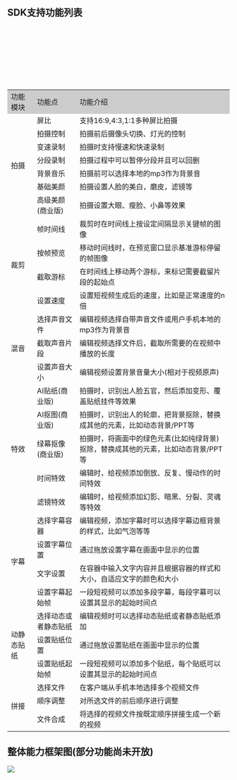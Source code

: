 ## SDK支持功能列表

<table>
   <tr style="background:#cccccc">
      <td font-weight:bold>功能模块</td>
      <td font-weight:bold>功能点</td>
      <td font-weight:bold>功能介绍</td>
   </tr>
   <tr>
      <td rowspan="7">拍摄</td>
      <td>屏比</td>
      <td>支持16:9,4:3,1:1多种屏比拍摄</td>
   </tr>
   <tr>
      <td>拍摄控制</td>
      <td>拍摄前后摄像头切换、灯光的控制</td>
   </tr>
   
   <tr>
      <td>变速录制</td>
      <td>拍摄时支持慢速和快速录制</td>
   </tr>
   
   <tr>
      <td>分段录制</td>
      <td>拍摄过程中可以暂停分段并且可以回删</td>
   </tr>
   
   <tr>
      <td>背景音乐</td>
      <td>拍摄前可以选择本地的mp3作为背景音</td>
   </tr>
   
   <tr>
      <td>基础美颜</td>
      <td>拍摄设置人脸的美白，磨皮，滤镜等</td>
   </tr>
   
   <tr>
      <td>高级美颜(商业版)</td>
      <td>拍摄设置大眼、瘦脸、小鼻等效果</td>
   </tr>

   <tr>
      <td rowspan="4">裁剪</td>
      <td>帧时间线</td>
      <td>裁剪时在时间线上按设定间隔显示关键帧的图像</td>
   </tr>
   <tr>
      <td>按帧预览</td>
      <td>移动时间线时，在预览窗口显示基准游标停留的帧图像</td>
   </tr>
   <tr>
      <td>截取游标</td>
      <td>在时间线上移动两个游标，来标记需要截留片段的起始点</td>
   </tr>
   <tr>
      <td>设置速度</td>
      <td>设置短视频生成后的速度，比如是正常速度的n倍</td>
   </tr>
   <tr>
      <td rowspan="3">混音</td>
      <td>选择声音文件</td>
      <td>编辑视频选择自带声音文件或用户手机本地的mp3作为背景音</td>
   </tr>
   <tr>
      <td>截取声音片段</td>
      <td>编辑视频选择文件后，截取所需要的在视频中播放的长度</td>
   </tr>
   <tr>
      <td>设置声音大小</td>
      <td>编辑视频设置背景音量大小(相对于视频原声)</td>
   </tr>
   <tr>
      <td rowspan="5">特效</td>
      <td>AI贴纸(商业版)</td>
      <td>拍摄时，识别出人脸五官，然后添加变形、覆盖贴纸挂件等效果</td>
   </tr>
   <tr>
      <td>AI抠图(商业版)</td>
      <td>拍摄时，识别出人的轮廓，把背景抠除，替换成其他的元素，比如动态背景/PPT等</td>
   </tr>
   <tr>
      <td>绿幕抠像(商业版)</td>
      <td>拍摄时，将画面中的绿色元素(比如纯绿背景)抠除，替换成其他的元素，比如动态背景/PPT等</td>
   </tr>
   <tr>
      <td>时间特效</td>
      <td>编辑时，给视频添加倒放、反复、慢动作的时间特效</td>
   </tr>
   
   <tr>
      <td>滤镜特效</td>
      <td>编辑时，给视频添加幻影、暗黑、分裂、灵魂等特效</td>
   </tr>
   
   <tr>
      <td rowspan="4">字幕</td>
      <td>选择字幕容器</td>
      <td>编辑视频，添加字幕时可以选择字幕边框背景的样式，比如气泡等等</td>
   </tr>
   <tr>
      <td>设置字幕位置</td>
      <td>通过拖放设置字幕在画面中显示的位置</td>
   </tr>
   <tr>
      <td>文字设置</td>
      <td>在容器中输入文字内容并且根据容器的样式和大小，自适应文字的颜色和大小</td>
   </tr>
   <tr>
      <td>设置字幕起始帧</td>
      <td>一段短视频可以添加多段字幕，每段字幕可以设置其显示的起始时间点</td>
   </tr>
   
   <tr>
      <td rowspan="3">动静态贴纸</td>
      <td>选择动态或者静态贴纸</td>
      <td>编辑视频时可以选择动态贴纸或者静态贴纸添加</td>
   </tr>
   <tr>
      <td>设置贴纸位置</td>
      <td>通过拖放设置贴纸在画面中显示的位置</td>
   </tr>
   
   <tr>
      <td>设置贴纸起始帧</td>
      <td>一段短视频可以添加多个贴纸，每个贴纸可以设置其显示的起始时间点</td>
   </tr>
   
   <tr>
      <td rowspan="3">拼接</td>
      <td>选择文件</td>
      <td>在客户端从手机本地选择多个视频文件</td>
   </tr>
   <tr>
      <td>顺序调整</td>
      <td>对所选文件的前后顺序进行调整</td>
   </tr>
   <tr>
      <td>文件合成</td>
      <td>将选择的视频文件按既定顺序拼接生成一个新的视频</td>
   </tr>
</table>

## 整体能力框架图(部分功能尚未开放)

![](http://imgcache.tcecqpoc.fsphere.cn/image/mc.qcloudimg.com/static/img/5a5039c492fff2187911130cf0d46b07/f.png)
